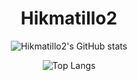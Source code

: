 <h1 align="center">Hikmatillo2</h1>

<div align="center">

  ![Hikmatillo2's GitHub stats](https://github-readme-stats.vercel.app/api/?username=Hikmatillo2&theme=dark&show_icons=true)
</div>

<div align="center">
  
  ![Top Langs](https://github-readme-stats-sigma-five.vercel.app/api/top-langs/?username=Hikmatillo2&theme=dark&show_icons=true)
  
</div>
